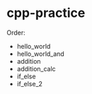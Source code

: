 # cpp-practice

Order:

- hello_world
- hello_world_and
- addition
- addition_calc
- if_else
- if_else_2